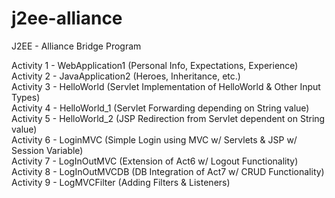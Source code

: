 # j2ee-alliance
J2EE - Alliance Bridge Program

Activity 1 - WebApplication1 (Personal Info, Expectations, Experience)<br>
Activity 2 - JavaApplication2 (Heroes, Inheritance, etc.)<br>
Activity 3 - HelloWorld (Servlet Implementation of HelloWorld & Other Input Types)<br>
Activity 4 - HelloWorld_1 (Servlet Forwarding depending on String value)<br>
Activity 5 - HelloWorld_2 (JSP Redirection from Servlet dependent on String value)<br>
Activity 6 - LoginMVC (Simple Login using MVC w/ Servlets & JSP w/ Session Variable)<br>
Activity 7 - LogInOutMVC (Extension of Act6 w/ Logout Functionality)<br>
Activity 8 - LogInOutMVCDB (DB Integration of Act7 w/ CRUD Functionality)<br>
Activity 9 - LogMVCFilter (Adding Filters & Listeners)<br>

